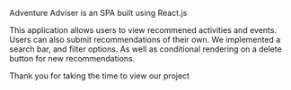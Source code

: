 Adventure Adviser is an SPA built using React.js

This application allows users to view recommened activities and events. Users can also submit recommendations of their own.
We implemented a search bar, and filter options. As well as conditional rendering on a delete button for new recommendations. 

Thank you for taking the time to view our project